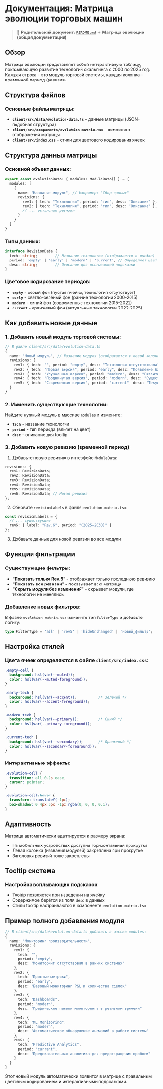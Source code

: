 # Документация: Матрица эволюции торговых машин

> **📍 Родительский документ**: [`README.md`](../README.md) → **Матрица эволюции (общая документация)**

## Обзор

Матрица эволюции представляет собой интерактивную таблицу, показывающую развитие технологий скальпинга с 2000 по 2025 год. Каждая строка - это модуль торговой системы, каждая колонка - временной период (ревизия).

## Структура файлов

### Основные файлы матрицы:
- **`client/src/data/evolution-data.ts`** - данные матрицы (JSON-подобная структура)
- **`client/src/components/evolution-matrix.tsx`** - компонент отображения матрицы
- **`client/src/index.css`** - стили для цветового кодирования ячеек

## Структура данных матрицы

### Основной объект данных:
```typescript
export const evolutionData: { modules: ModuleData[] } = {
  modules: [
    {
      name: "Название модуля", // Например: "Сбор данных"
      revisions: {
        rev1: { tech: "Технология", period: "тип", desc: "Описание" },
        rev2: { tech: "Технология", period: "тип", desc: "Описание" },
        // ... остальные ревизии
      }
    }
  ]
}
```

### Типы данных:
```typescript
interface RevisionData {
  tech: string;        // Название технологии (отображается в ячейке)
  period: 'empty' | 'early' | 'modern' | 'current'; // Определяет цвет ячейки
  desc: string;        // Описание для всплывающей подсказки
}
```

### Цветовое кодирование периодов:
- **`empty`** - серый фон (пустая ячейка, технология отсутствует)
- **`early`** - светло-зелёный фон (ранние технологии 2000-2015)
- **`modern`** - синий фон (современные технологии 2015-2022)
- **`current`** - оранжевый фон (актуальные технологии 2022-2025)

## Как добавить новые данные

### 1. Добавить новый модуль торговой системы:
```typescript
// В файле client/src/data/evolution-data.ts
{
  name: "Новый модуль", // Название модуля (отображается в левой колонке)
  revisions: {
    rev1: { tech: "", period: "empty", desc: "Технология отсутствовала" },
    rev2: { tech: "Первая версия", period: "early", desc: "Появление базовой технологии" },
    rev3: { tech: "Улучшенная версия", period: "modern", desc: "Развитие технологии" },
    rev4: { tech: "Продвинутая версия", period: "modern", desc: "Существенные улучшения" },
    rev5: { tech: "Современная версия", period: "current", desc: "Текущее состояние" }
  }
}
```

### 2. Изменить существующие технологии:
Найдите нужный модуль в массиве `modules` и измените:
- **`tech`** - название технологии
- **`period`** - тип периода (влияет на цвет)
- **`desc`** - описание для tooltip

### 3. Добавить новую ревизию (временной период):
1. Добавьте новую ревизию в интерфейс `ModuleData`:
```typescript
revisions: {
  rev1: RevisionData;
  rev2: RevisionData;
  rev3: RevisionData;
  rev4: RevisionData;
  rev5: RevisionData;
  rev6: RevisionData; // Новая ревизия
};
```

2. Обновите `revisionLabels` в файле `evolution-matrix.tsx`:
```typescript
const revisionLabels = {
  // ... существующие
  rev6: { label: "Rev.6", period: "(2025–2030)" }
};
```

3. Добавьте данные для новой ревизии во все модули

## Функции фильтрации

### Существующие фильтры:
- **"Показать только Rev.5"** - отображает только последнюю ревизию
- **"Показать все ревизии"** - показывает всю матрицу
- **"Скрыть модули без изменений"** - скрывает модули, где технологии не менялись

### Добавление новых фильтров:
В файле `evolution-matrix.tsx` измените тип `FilterType` и добавьте логику:
```typescript
type FilterType = 'all' | 'rev5' | 'hideUnchanged' | 'новый_фильтр';
```

## Настройка стилей

### Цвета ячеек определяются в файле `client/src/index.css`:
```css
.empty-cell {
  background: hsl(var(--muted));
  color: hsl(var(--muted-foreground));
}

.early-tech {
  background: hsl(var(--accent));          /* Зелёный */
  color: hsl(var(--accent-foreground));
}

.modern-tech {
  background: hsl(var(--primary));         /* Синий */
  color: hsl(var(--primary-foreground));
}

.current-tech {
  background: hsl(var(--secondary));       /* Оранжевый */
  color: hsl(var(--secondary-foreground));
}
```

### Интерактивные эффекты:
```css
.evolution-cell {
  transition: all 0.2s ease;
  cursor: pointer;
}

.evolution-cell:hover {
  transform: translateY(-1px);
  box-shadow: 0 4px 6px -1px rgba(0, 0, 0, 0.1);
}
```

## Адаптивность

Матрица автоматически адаптируется к размеру экрана:
- На мобильных устройствах доступна горизонтальная прокрутка
- Левая колонка (названия модулей) закреплена при прокрутке
- Заголовки ревизий тоже закреплены

## Tooltip система

### Настройка всплывающих подсказок:
- Tooltip появляется при наведении на ячейку
- Содержимое берётся из поля `desc` в данных
- Стили tooltip настраиваются в компоненте `evolution-matrix.tsx`

## Пример полного добавления модуля

```typescript
// В client/src/data/evolution-data.ts добавить в массив modules:
{
  name: "Мониторинг производительности",
  revisions: {
    rev1: { 
      tech: "", 
      period: "empty", 
      desc: "Мониторинг отсутствовал в ранних системах" 
    },
    rev2: { 
      tech: "Простые метрики", 
      period: "early", 
      desc: "Базовый мониторинг P&L и количества сделок" 
    },
    rev3: { 
      tech: "Dashboards", 
      period: "modern", 
      desc: "Графические панели мониторинга в реальном времени" 
    },
    rev4: { 
      tech: "ML Monitoring", 
      period: "modern", 
      desc: "Автоматическое обнаружение аномалий в работе системы" 
    },
    rev5: { 
      tech: "Predictive Analytics", 
      period: "current", 
      desc: "Предсказательная аналитика для предотвращения проблем" 
    }
  }
}
```

Этот новый модуль автоматически появится в матрице с правильным цветовым кодированием и интерактивными подсказками.